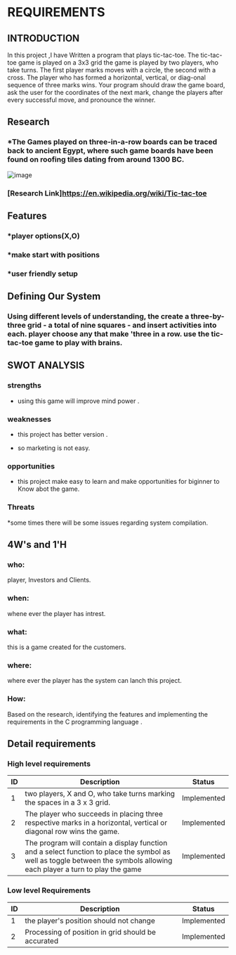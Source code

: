 # REQUIREMENTS
## INTRODUCTION
  In this project ,I have Written a program that plays tic-tac-toe. The tic-tac-toe game is played on a 3x3 grid the game is played by two players, who take turns. The first player marks moves with a circle, the second with a cross. The player who has formed a horizontal, vertical, or diag-onal sequence of three marks wins. Your program should draw the game board, ask the user for the coordinates of the next mark, change the players after every successful move, and pronounce the winner.

## Research
### *The Games played on three-in-a-row boards can be traced back to ancient Egypt, where such game boards have been found on roofing tiles dating from around 1300 BC.
![image](https://user-images.githubusercontent.com/94224310/142769471-2f764e2e-88dc-42b4-b2f4-a87c9f42567c.png)
### [Research Link]https://en.wikipedia.org/wiki/Tic-tac-toe

##  Features 

### *player options(X,O) 

### *make start with positions 

### *user friendly setup 


## Defining Our System
###    Using different levels of understanding, the create a three-by-three grid - a total of nine squares - and insert activities into each. player choose any that make 'three in a row. use the tic-tac-toe game to play with brains.
     
    
## SWOT ANALYSIS

### strengths

* using this game will improve mind power .

### weaknesses

* this project has better version .

* so marketing is not easy.

### opportunities

* this project make easy to learn and make opportunities for biginner to Know abot the game.

### Threats

*some times there will be some issues regarding system compilation.


## 4W's and 1'H

### who:
   player, Investors and Clients.
   
### when:
   whene ever the player has intrest.
   
### what:
   this is a game created for the customers.
   
### where:
   where ever the player has the system can lanch this project.
   
### How:
  Based on the research, identifying the features and implementing the requirements in the C programming language .
   
   
## Detail requirements

### High level requirements
| ID | Description | Status |
|----|-------------|--------|
| 1 | two players, X and O, who take turns marking the spaces in a 3 x 3 grid. | Implemented |
| 2 | The player who succeeds in placing three respective marks in a horizontal, vertical or diagonal row wins the game.| Implemented |
| 3 | The program will contain a display function and a select function to place the symbol as well as toggle between the symbols allowing each player a turn to play the game | Implemented |


### Low level Requirements
| ID | Description | Status |
|----|-------------|--------|
| 1 | the player's position should not change| Implemented |
| 2 | Processing of position in grid should be accurated | Implemented |
